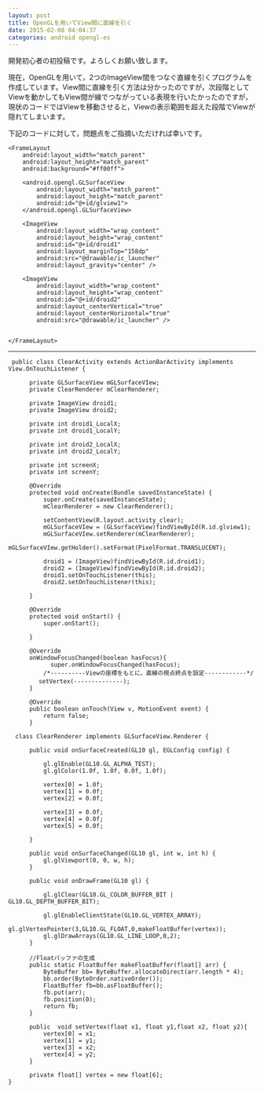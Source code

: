 ```yaml
---
layout: post
title: OpenGLを用いてView間に直線を引く
date: 2015-02-08 04:04:37
categories: android opengl-es
---
```

<!-- {% raw %} -->
<p>開発初心者の初投稿です。よろしくお願い致します。</p>

<p>現在，OpenGLを用いて，2つのImageView間をつなぐ直線を引くプログラムを作成しています。View間に直線を引く方法は分かったのですが，次段階としてViewを動かしてもView間が線でつながっている表現を行いたかったのですが，現状のコードではViewを移動させると，Viewの表示範囲を超えた段階でViewが隠れてしまいます。</p>

<p>下記のコードに対して，問題点をご指摘いただければ幸いです。</p>

<pre><code>&lt;FrameLayout
    android:layout_width="match_parent"
    android:layout_height="match_parent"
    android:background="#ff00ff"&gt;

    &lt;android.opengl.GLSurfaceView
        android:layout_width="match_parent"
        android:layout_height="match_parent"
        android:id="@+id/glview1"&gt;
    &lt;/android.opengl.GLSurfaceView&gt;

    &lt;ImageView
        android:layout_width="wrap_content"
        android:layout_height="wrap_content"
        android:id="@+id/droid1"
        android:layout_marginTop="158dp"
        android:src="@drawable/ic_launcher"
        android:layout_gravity="center" /&gt;

    &lt;ImageView
        android:layout_width="wrap_content"
        android:layout_height="wrap_content"
        android:id="@+id/droid2"
        android:layout_centerVertical="true"
        android:layout_centerHorizontal="true"
        android:src="@drawable/ic_launcher" /&gt;


&lt;/FrameLayout&gt;
</code></pre>

<hr>

<pre><code> public class ClearActivity extends ActionBarActivity implements View.OnTouchListener {

      private GLSurfaceView mGLSurfaceVIew;
      private ClearRenderer mClearRenderer;

      private ImageView droid1;
      private ImageView droid2;

      private int droid1_LocalX;
      private int droid1_LocalY;

      private int droid2_LocalX;
      private int droid2_LocalY;

      private int screenX;
      private int screenY;

      @Override
      protected void onCreate(Bundle savedInstanceState) {
          super.onCreate(savedInstanceState);
          mClearRenderer = new ClearRenderer();

          setContentView(R.layout.activity_clear);
          mGLSurfaceVIew = (GLSurfaceView)findViewById(R.id.glview1);
          mGLSurfaceVIew.setRenderer(mClearRenderer);
          mGLSurfaceVIew.getHolder().setFormat(PixelFormat.TRANSLUCENT);

          droid1 = (ImageView)findViewById(R.id.droid1);
          droid2 = (ImageView)findViewById(R.id.droid2);
          droid1.setOnTouchListener(this);
          droid2.setOnTouchListener(this);

      }

      @Override
      protected void onStart() {
          super.onStart();

      }

      @Override
      onWindowFocusChanged(boolean hasFocus){
            super.onWindowFocusChanged(hasFocus);
          /*----------Viewの座標をもとに，直線の視点終点を設定------------*/
  　　　　setVertex(--------------);
      }

      @Override
      public boolean onTouch(View v, MotionEvent event) {
          return false;
      }

  class ClearRenderer implements GLSurfaceView.Renderer {

      public void onSurfaceCreated(GL10 gl, EGLConfig config) {

          gl.glEnable(GL10.GL_ALPHA_TEST);
          gl.glColor(1.0f, 1.0f, 0.0f, 1.0f);

          vertex[0] = 1.0f;
          vertex[1] = 0.0f;
          vertex[2] = 0.0f;

          vertex[3] = 0.0f;
          vertex[4] = 0.0f;
          vertex[5] = 0.0f;

      }

      public void onSurfaceChanged(GL10 gl, int w, int h) {
          gl.glViewport(0, 0, w, h);
      }

      public void onDrawFrame(GL10 gl) {

          gl.glClear(GL10.GL_COLOR_BUFFER_BIT | GL10.GL_DEPTH_BUFFER_BIT);

          gl.glEnableClientState(GL10.GL_VERTEX_ARRAY);
          gl.glVertexPointer(3,GL10.GL_FLOAT,0,makeFloatBuffer(vertex));
          gl.glDrawArrays(GL10.GL_LINE_LOOP,0,2);
      }

      //Floatバッファの生成
      public static FloatBuffer makeFloatBuffer(float[] arr) {
          ByteBuffer bb= ByteBuffer.allocateDirect(arr.length * 4);
          bb.order(ByteOrder.nativeOrder());
          FloatBuffer fb=bb.asFloatBuffer();
          fb.put(arr);
          fb.position(0);
          return fb;
      }

      public  void setVertex(float x1, float y1,float x2, float y2){
          vertex[0] = x1;
          vertex[1] = y1;
          vertex[3] = x2;
          vertex[4] = y2;
      }

      private float[] vertex = new float[6];
}
</code></pre>
<!-- {% endraw %} -->

